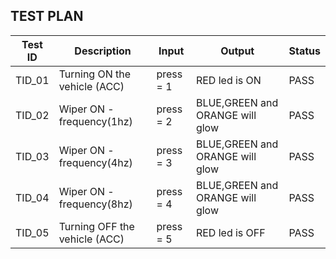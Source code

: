 ## TEST PLAN

|Test ID	|Description |	Input |	Output |	Status |
|---------|-------------|-------|--------|----------|
TID_01	| Turning ON the vehicle (ACC)|	press = 1	|RED led is ON|	PASS
TID_02	| Wiper ON - frequency(1hz)	|press = 2	|BLUE,GREEN and ORANGE will glow 	|PASS
TID_03	| Wiper ON - frequency(4hz)	|press = 3	|BLUE,GREEN and ORANGE will glow |	PASS
TID_04	| Wiper ON - frequency(8hz)	|press = 4	|BLUE,GREEN and ORANGE  will glow	|PASS
TID_05	| Turning OFF the vehicle (ACC)	|press = 5|	RED led is OFF	|PASS
